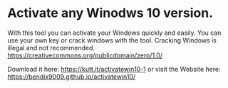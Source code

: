 # Activate any Winodws 10 version.
With this tool you can activate your Windows quickly and easily. You can use your own key or crack windows with the tool.
Cracking Windows is illegal and not recommended.
https://creativecommons.org/publicdomain/zero/1.0/

Download it here: https://kutt.it/activatewin10-1 or visit the Website here: https://bendix9009.github.io/activatewin10/ 
